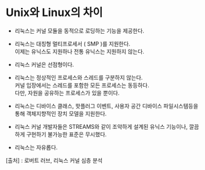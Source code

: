 # Unix와 Linux의 차이

* 리눅스는 커널 모듈을 동적으로 로딩하는 기능을 제공한다.

* 리눅스는 대칭형 멀티프로세서 ( SMP )를 지원한다.<br>이제는 유닉스도 지원하나 전통 유닉스는 지원하지 않는다.
* 리눅스 커널은 선점형이다.
* 리눅스는 정상적인 프로세스와 스레드를 구분하지 않는다.<br>커널 입장에서는 스레드를 포함한 모든 프로세스는 동등하다.<br>다만, 자원을 공유하는 프로세스가 있을 뿐이다.
* 리눅스는 디바이스 클래스, 핫플러그 이벤트, 사용자 공간 디바이스 파일시스템등을 통해 객체지향적인 장치 모델을 지원한다.
* 리눅스 커널 개발자들은 STREAMS와 같이 조악하게 설계된 유닉스 기능이나, 깔끔하게 구현하기 불가능한 표준은 무시했다.
* 리눅스는 자유롭다.

[출처] : 로버트 러브, 리눅스 커널 심층 분석
